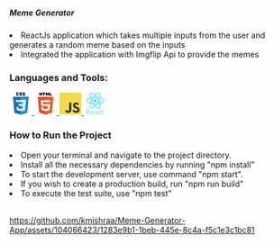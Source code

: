 <h5>Meme Generator</h5>

<li>ReactJs application which takes multiple inputs from the user and generates a random meme based on the inputs</li>
<li>Integrated the application with Imgflip Api to provide the memes</li>

<h3 align="left">Languages and Tools:</h3>
<p align="left"> <a href="https://www.w3schools.com/css/" target="_blank" rel="noreferrer"> <img src="https://raw.githubusercontent.com/devicons/devicon/master/icons/css3/css3-original-wordmark.svg" alt="css3" width="40" height="40"/> </a> <a href="https://www.w3.org/html/" target="_blank" rel="noreferrer"> <img src="https://raw.githubusercontent.com/devicons/devicon/master/icons/html5/html5-original-wordmark.svg" alt="html5" width="40" height="40"/> </a> <a href="https://developer.mozilla.org/en-US/docs/Web/JavaScript" target="_blank" rel="noreferrer"> <img src="https://raw.githubusercontent.com/devicons/devicon/master/icons/javascript/javascript-original.svg" alt="javascript" width="40" height="40"/> </a> <a href="https://reactjs.org/" target="_blank" rel="noreferrer"> <img src="https://raw.githubusercontent.com/devicons/devicon/master/icons/react/react-original-wordmark.svg" alt="react" width="40" height="40"/> </a> </p>

<h3>How to Run the Project</h3>
<li>
Open your terminal and navigate to the project directory.</li>
<li>Install all the necessary dependencies by running "npm install"</li>
<li>To start the development server, use command "npm start".</li>
<li>If you wish to create a production build, run "npm run build"</li>
<li>To execute the test suite, use "npm test"</li>
<br>

https://github.com/kmishraa/Meme-Generator-App/assets/104066423/1283e9b1-1beb-445e-8c4a-f5c1e3c1bc81


 
 
